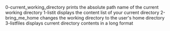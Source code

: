 0-current_working_directory prints the absolute path name of the current working directory
1-listit displays the content list of your current directory
2-bring_me_home changes the working directory to the user's home directory
3-listfiles displays current directory contents in a long format
